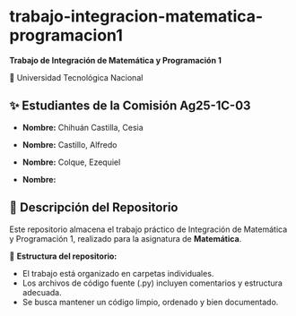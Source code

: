 # trabajo-integracion-matematica-programacion1

**Trabajo de Integración de Matemática y Programación 1**

📍 Universidad Tecnológica Nacional

## ✨ Estudiantes de la Comisión Ag25-1C-03
- **Nombre:** Chihuán Castilla, Cesia

- **Nombre:** Castillo, Alfredo

- **Nombre:** Colque, Ezequiel

- **Nombre:**

## 📂 Descripción del Repositorio
Este repositorio almacena el trabajo práctico de Integración de Matemática y Programación 1, realizado para la asignatura de **Matemática**.

📌 **Estructura del repositorio:**

- El trabajo está organizado en carpetas individuales.
- Los archivos de código fuente (.py) incluyen comentarios y estructura adecuada.
- Se busca mantener un código limpio, ordenado y bien documentado.
